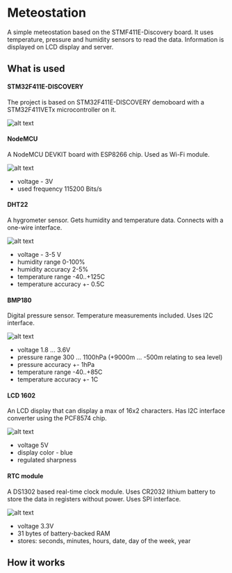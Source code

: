 # Meteostation

A simple meteostation based on the STMF411E-Discovery board. It uses temperature, pressure and humidity sensors to read the data. Information is displayed on LCD display and server.

## What is used
#### STM32F411E-DISCOVERY
The project is based on STM32F411E-DISCOVERY demoboard with a STM32F411VETx microcontroller on it.

![alt text](https://media.rs-online.com/t_large/F8463503-01.jpg)


#### NodeMCU
A NodeMCU DEVKIT board with ESP8266 chip. Used as Wi-Fi module.

![alt text](https://images-na.ssl-images-amazon.com/images/I/71efjnKymHL._SX342_.jpg)
- voltage - 3V
- used frequency 115200 Bits/s


#### DHT22
A hygrometer sensor. Gets humidity and temperature data. Connects with a one-wire interface.

![alt text](https://cdn2.bigcommerce.com/n-arxsrf/07ifr7/products/5627/images/11051/High_Precision_AM2302_DHT22_Digital_Temperature_Humidity_Sensor_Module_AB117-1__42948.1544510190.1280.1280.png?c=2)
- voltage - 3-5 V
- humidity range 0-100%
- humidity accuracy 2-5%
- temperature range -40..+125C
- temperature accuracy +- 0.5C

#### BMP180
Digital pressure sensor. Temperature measurements included. Uses I2C interface.

![alt text](https://cdn1.bigcommerce.com/server800/a8995/products/691/images/3673/bmp180_barometric_pressure_module_oddwires__11269.1489616942.500.500.jpg?c=2)
- voltage 1.8 ... 3.6V
- pressure range 300 ... 1100hPa (+9000m ... -500m relating to sea level)
- pressure accuracy +- 1hPa
- temperature range -40..+85C
- temperature accuracy +- 1C

#### LCD 1602 

An LCD display that can display a max of 16x2 characters. Has I2C interface converter using the PCF8574 chip.

![alt text](https://i.ebayimg.com/images/g/eokAAOSw-jhUGjSr/s-l400.jpg)
- voltage 5V
- display color - blue
- regulated sharpness

#### RTC module
A DS1302 based real-time clock module. Uses CR2032 lithium battery to store the data in registers without power. Uses SPI interface.

![alt text](https://gsm-komplekt.ua/57723-large_default/57723.jpg)
- voltage 3.3V
- 31 bytes of battery-backed RAM
- stores: seconds, minutes, hours, date, day of the week, year

## How it works


